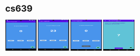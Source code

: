 # cs639

<img src="MyFirstApp/first_fragment_start.png" width="100" height="100">
<img src="MyFirstApp/first_fragment_count.png" width="100" height="100">
<img src="MyFirstApp/first_fragment_toast.png" width="100" height="100">
<img src="MyFirstApp/second_fragment_random.png" width="100" height="100">
